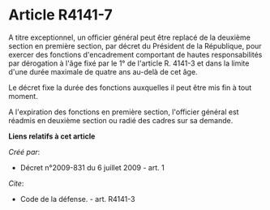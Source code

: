 # Article R4141-7

A titre exceptionnel, un officier général peut être replacé de la deuxième section en première section, par décret du
Président de la République, pour exercer des fonctions d'encadrement comportant de hautes responsabilités par dérogation à
l'âge fixé par le 1° de l'article R. 4141-3 et dans la limite d'une durée maximale de quatre ans au-delà de cet âge. 

Le décret fixe la durée des fonctions auxquelles il peut être mis fin à tout moment.

A l'expiration des fonctions en première section, l'officier général est réadmis en deuxième section ou radié des cadres sur
sa demande.

**Liens relatifs à cet article**

_Créé par_:

  - Décret n°2009-831 du 6 juillet 2009 - art. 1

_Cite_:

  - Code de la défense. - art. R4141-3
